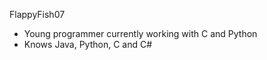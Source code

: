 FlappyFish07
- Young programmer currently working with C and Python
- Knows Java, Python, C and C#


<!---
FlappyFish07/FlappyFish07 is a ✨ special ✨ repository because its `README.md` (this file) appears on your GitHub profile.
You can click the Preview link to take a look at your changes.
--->
